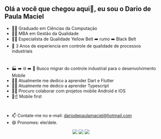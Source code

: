 ## Olá a você que chegou aqui👋, eu sou o Dario de Paula Maciel

- 🌳📜 Graduado em Ciências da Computação
- 🌳📜 MBA em Gestão da Qualidade
- 🌳📜 Especialista de Qualidade Yellow Belt ➡️ rumo ➡️ Black Belt
- 🍎   3 Anos de experiencia em controle de qualidade de processos industriais
#
- 🏭 ➡️ 🌐 ➡️ 📱 Busco migrar do controle industrial para o desenvolvimento Mobile
- 🌱🔭 Atualmente me dedico a aprender Dart e Flutter
- 🌱🔭 Atualmente me dedico a aprender Typescript
- 👯📱 Procuro colaborar com projetos mobile Android e IOS
- 📱☝️ Mobile first
#
- 📫 Contate-me no e-mail: dariodepaulamaciel@hotmail.com
- 😄 Pronomes: ele/dele.

  
<div align="center">
  <a href="https://www.instagram.com/dariodepaulamaciel/" target="_blank"><img src="https://img.shields.io/badge/-Instagram-%23E4405F?style=for-the-badge&logo=instagram&logoColor=white" target="_blank"></a>
  <a href="https://www.linkedin.com/in/dario-maciel-028bb8119/" target="_blank"><img src="https://img.shields.io/badge/-LinkedIn-%230077B5?style=for-the-badge&logo=linkedin&logoColor=white" target="_blank"></a>   
  <a href = "mailto:dariodepaulamaciel@hotmail.com"><img src="https://img.shields.io/badge/Microsoft_Outlook-0078D4?style=for-the-badge&logo=microsoft-outlook&logoColor=white"></a>

 
</div>
